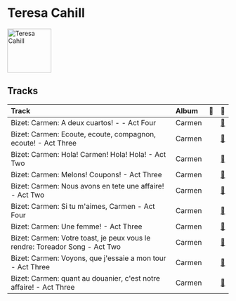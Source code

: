 
# Teresa Cahill


<img src="https://i.scdn.co/image/ab67616d0000b273967624e0f9d3cc90827bf3fa" alt="Teresa Cahill" width="100" />

## Tracks

| Track                                                                       | Album   | 💚   | 🔗                                                          |
|:----------------------------------------------------------------------------|:--------|:----|:-----------------------------------------------------------|
| Bizet: Carmen: A deux cuartos! - - Act Four                                 | Carmen  |     | [🔗](https://open.spotify.com/track/2WPJC59DU0420drLn7alZQ) |
| Bizet: Carmen: Ecoute, ecoute, compagnon, ecoute! - Act Three               | Carmen  |     | [🔗](https://open.spotify.com/track/7sXR2q4FuSKOAPYvmmBjh3) |
| Bizet: Carmen: Hola! Carmen! Hola! Hola! - Act Two                          | Carmen  |     | [🔗](https://open.spotify.com/track/4v4nQkmWVvHdJCOltOET4T) |
| Bizet: Carmen: Melons! Coupons! - Act Three                                 | Carmen  |     | [🔗](https://open.spotify.com/track/2J58WGnkfm7jNdB7yN20Zj) |
| Bizet: Carmen: Nous avons en tete une affaire! - Act Two                    | Carmen  |     | [🔗](https://open.spotify.com/track/24t8kTMfdmwe9Qj2wqUulV) |
| Bizet: Carmen: Si tu m'aimes, Carmen - Act Four                             | Carmen  |     | [🔗](https://open.spotify.com/track/7mhHuuqPP8fvcAWbODyuiw) |
| Bizet: Carmen: Une femme! - Act Three                                       | Carmen  |     | [🔗](https://open.spotify.com/track/5ipiLIj4QAvF898KvmIuLo) |
| Bizet: Carmen: Votre toast, je peux vous le rendre: Toreador Song - Act Two | Carmen  |     | [🔗](https://open.spotify.com/track/18wc2PPJ8MaOnbTcjGKCai) |
| Bizet: Carmen: Voyons, que j'essaie a mon tour - Act Three                  | Carmen  |     | [🔗](https://open.spotify.com/track/3A2D9WCbDWGTW16Qy6cPzO) |
| Bizet: Carmen: quant au douanier, c'est notre affaire! - Act Three          | Carmen  |     | [🔗](https://open.spotify.com/track/3z87xDPc6Yc57Npcw2sOHM) |